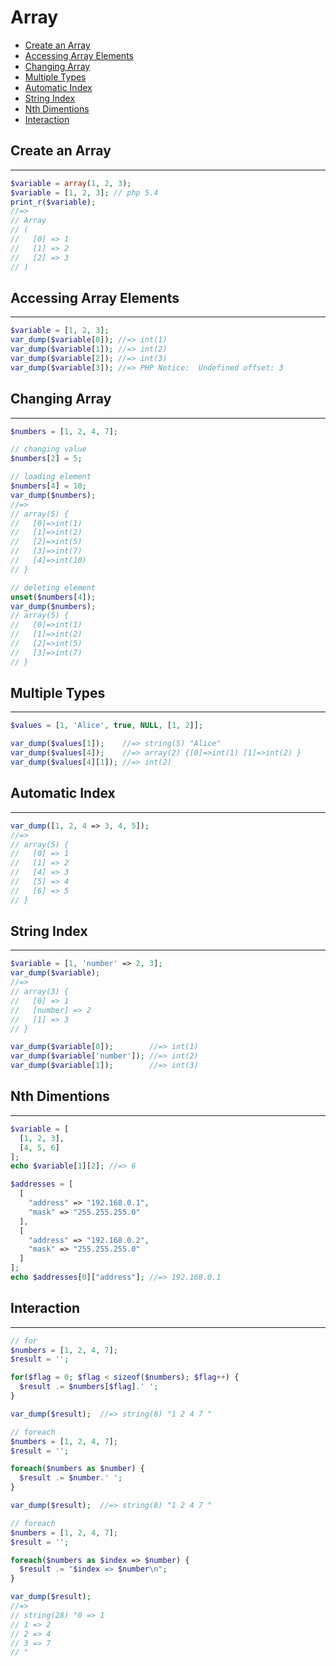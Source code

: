 # Array

- [Create an Array](#create-an-array)
- [Accessing Array Elements](#accessing-array-elements)
- [Changing Array](#changing-array)
- [Multiple Types](#multiple-types)
- [Automatic Index](#automatic-index)
- [String Index](#string-index)
- [Nth Dimentions](#nth-dimentions)
- [Interaction](#interaction)

## Create an Array
---

```php
$variable = array(1, 2, 3);
$variable = [1, 2, 3]; // php 5.4
print_r($variable);
//=>
// Array
// (
//   [0] => 1
//   [1] => 2
//   [2] => 3
// )
```

## Accessing Array Elements
---

```php
$variable = [1, 2, 3];
var_dump($variable[0]); //=> int(1)
var_dump($variable[1]); //=> int(2)
var_dump($variable[2]); //=> int(3)
var_dump($variable[3]); //=> PHP Notice:  Undefined offset: 3
```

## Changing Array
---

```php
$numbers = [1, 2, 4, 7];

// changing value
$numbers[2] = 5;

// loading element
$numbers[4] = 10;
var_dump($numbers); 
//=> 
// array(5) {
//   [0]=>int(1)
//   [1]=>int(2)
//   [2]=>int(5)
//   [3]=>int(7)
//   [4]=>int(10)
// }

// deleting element
unset($numbers[4]); 
var_dump($numbers);
// array(5) {
//   [0]=>int(1)
//   [1]=>int(2)
//   [2]=>int(5)
//   [3]=>int(7)
// }
```

## Multiple Types
---

```php
$values = [1, 'Alice', true, NULL, [1, 2]];

var_dump($values[1]);    //=> string(5) "Alice"
var_dump($values[4]);    //=> array(2) {[0]=>int(1) [1]=>int(2) }
var_dump($values[4][1]); //=> int(2)
```

## Automatic Index
---

```php
var_dump([1, 2, 4 => 3, 4, 5]);
//=>
// array(5) {
//   [0] => 1
//   [1] => 2
//   [4] => 3
//   [5] => 4
//   [6] => 5
// }
```

## String Index
---

```php
$variable = [1, 'number' => 2, 3];
var_dump($variable);
//=>
// array(3) {
//   [0] => 1
//   [number] => 2
//   [1] => 3
// }

var_dump($variable[0]);        //=> int(1)
var_dump($variable['number']); //=> int(2)
var_dump($variable[1]);        //=> int(3)
```

## Nth Dimentions
---

```php
$variable = [
  [1, 2, 3],
  [4, 5, 6]
];
echo $variable[1][2]; //=> 6
```

```php
$addresses = [
  [
    "address" => "192.168.0.1",
    "mask" => "255.255.255.0"
  ],
  [
    "address" => "192.168.0.2",
    "mask" => "255.255.255.0"
  ]
];
echo $addresses[0]["address"]; //=> 192.168.0.1
```

## Interaction
---

```php
// for
$numbers = [1, 2, 4, 7];
$result = '';

for($flag = 0; $flag < sizeof($numbers); $flag++) {
  $result .= $numbers[$flag].' ';
}

var_dump($result);  //=> string(8) "1 2 4 7 "
```


```php
// foreach
$numbers = [1, 2, 4, 7];
$result = '';

foreach($numbers as $number) {
  $result .= $number.' ';
}

var_dump($result);  //=> string(8) "1 2 4 7 "
```

```php
// foreach
$numbers = [1, 2, 4, 7];
$result = '';

foreach($numbers as $index => $number) {
  $result .= "$index => $number\n";
}

var_dump($result);  
//=> 
// string(28) "0 => 1
// 1 => 2
// 2 => 4
// 3 => 7
// "
```